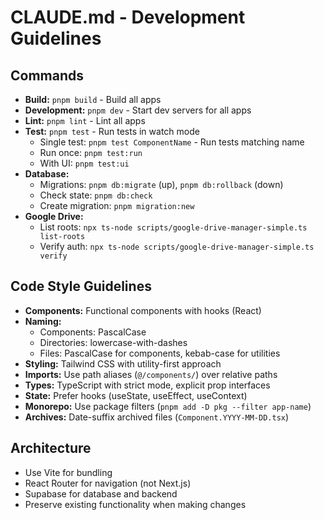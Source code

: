 # CLAUDE.md - Development Guidelines

## Commands
- **Build:** `pnpm build` - Build all apps
- **Development:** `pnpm dev` - Start dev servers for all apps
- **Lint:** `pnpm lint` - Lint all apps
- **Test:** `pnpm test` - Run tests in watch mode
  - Single test: `pnpm test ComponentName` - Run tests matching name
  - Run once: `pnpm test:run`
  - With UI: `pnpm test:ui`
- **Database:**
  - Migrations: `pnpm db:migrate` (up), `pnpm db:rollback` (down)
  - Check state: `pnpm db:check`
  - Create migration: `pnpm migration:new`
- **Google Drive:**
  - List roots: `npx ts-node scripts/google-drive-manager-simple.ts list-roots`
  - Verify auth: `npx ts-node scripts/google-drive-manager-simple.ts verify`

## Code Style Guidelines
- **Components:** Functional components with hooks (React)
- **Naming:**
  - Components: PascalCase
  - Directories: lowercase-with-dashes
  - Files: PascalCase for components, kebab-case for utilities
- **Styling:** Tailwind CSS with utility-first approach
- **Imports:** Use path aliases (`@/components/`) over relative paths
- **Types:** TypeScript with strict mode, explicit prop interfaces
- **State:** Prefer hooks (useState, useEffect, useContext)
- **Monorepo:** Use package filters (`pnpm add -D pkg --filter app-name`)
- **Archives:** Date-suffix archived files (`Component.YYYY-MM-DD.tsx`)

## Architecture
- Use Vite for bundling
- React Router for navigation (not Next.js)
- Supabase for database and backend
- Preserve existing functionality when making changes